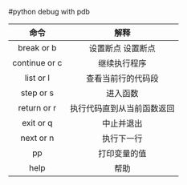 #python debug with pdb


|命令          | 解释                      |
|:--:          | :--:                      |
|break or b    | 设置断点 设置断点         |
|continue or c | 继续执行程序              |
|list or l     | 查看当前行的代码段        |
|step or s     | 进入函数                  |
|return or r   | 执行代码直到从当前函数返回|
|exit or q     | 中止并退出                |
|next or n     | 执行下一行                |
|pp            | 打印变量的值              |
|help          | 帮助                      |
